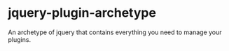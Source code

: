 jquery-plugin-archetype
=======================

An archetype of jquery that contains everything you need to manage your plugins.